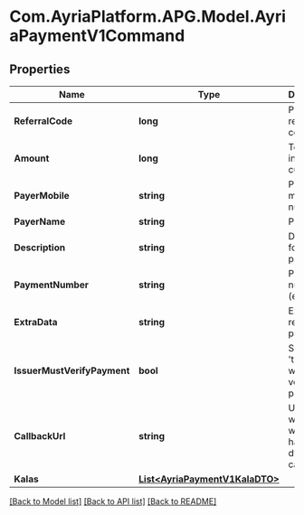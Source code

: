 
# Com.AyriaPlatform.APG.Model.AyriaPaymentV1Command

## Properties

Name | Type | Description | Notes
------------ | ------------- | ------------- | -------------
**ReferralCode** | **long** | Payee referral code | 
**Amount** | **long** | Total price in Riyal currency | 
**PayerMobile** | **string** | Payer mobile number | 
**PayerName** | **string** | Payer name | [optional] 
**Description** | **string** | Description for payment | [optional] 
**PaymentNumber** | **string** | Payment number (external) | [optional] 
**ExtraData** | **string** | Extra data related to payment | [optional] 
**IssuerMustVerifyPayment** | **bool** | Set it to &#39;true&#39; if you want to verify payment | [optional] 
**CallbackUrl** | **string** | Useful for when you want to have dynamic callback url | [optional] 
**Kalas** | [**List&lt;AyriaPaymentV1KalaDTO&gt;**](AyriaPaymentV1KalaDTO.md) |  | [optional] 

[[Back to Model list]](../README.md#documentation-for-models)
[[Back to API list]](../README.md#documentation-for-api-endpoints)
[[Back to README]](../README.md)

